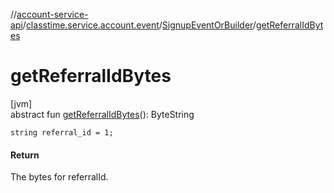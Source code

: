 //[account-service-api](../../../index.md)/[classtime.service.account.event](../index.md)/[SignupEventOrBuilder](index.md)/[getReferralIdBytes](get-referral-id-bytes.md)

# getReferralIdBytes

[jvm]\
abstract fun [getReferralIdBytes](get-referral-id-bytes.md)(): ByteString

`string referral_id = 1;`

#### Return

The bytes for referralId.
